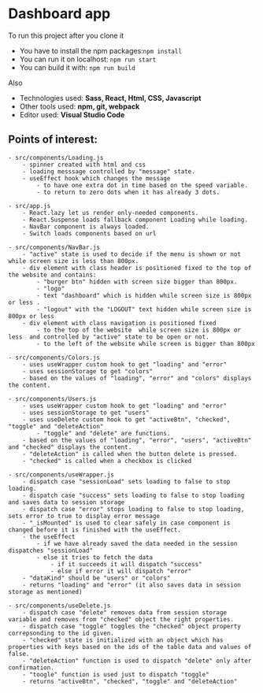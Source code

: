 # Dashboard app

To run this project after you clone it 
* You have to install the npm packages:`npm install`
* You can run it on localhost: `npm run start`
* You can build it with: `npm run build`

Also
* Technologies used: **Sass, React, Html, CSS, Javascript**
* Other tools used: **npm, git, webpack**
* Editor used: **Visual Studio Code**

## Points of interest:

    - src/components/Loading.js
        - spinner created with html and css
        - loading messsage controlled by "message" state.
        - useEffect hook which changes the message
            - to have one extra dot in time based on the speed variable.
            - to return to zero dots when it has already 3 dots.
    
    - src/app.js
        - React.lazy let us render only-needed components.
        - React.Suspense loads fallback component Loading while loading.
        - NavBar component is always loaded.
        - Switch loads components based on url

    - src/components/NavBar.js
        - "active" state is used to decide if the menu is shown or not while screen size is less than 800px.
        - div element with class header is positioned fixed to the top of the website and contains:
            - "burger btn" hidden with screen size bigger than 800px.
            - "logo"
            - text "dashboard" which is hidden while screen size is 800px or less .
            - "logout" with the "LOGOUT" text hidden while screen size is 800px or less 
        - div element with class navigation is positioned fixed
            - to the top of the website  while screen size is 800px or less  and controlled by "active" state to be open or not.
            - to the left of the website while screen is bigger than 800px
    
    - src/components/Colors.js
        - uses useWrapper custom hook to get "loading" and "error"
        - uses sessionStorage to get "colors"
        - based on the values of "loading", "error" and "colors" displays the content.

    - src/components/Users.js
        - uses useWrapper custom hook to get "loading" and "error"
        - uses sessionStorage to get "users"
        - uses useDelete custom hook to get "activeBtn", "checked", "toggle" and "deleteAction" 
            - "toggle" and "delete" are functions.
        - based on the values of "loading", "error", "users", "activeBtn" and "checked" displays the content.
        - "deleteAction" is called when the button delete is pressed.
        - "checked" is called when a checkbox is clicked
    
    - src/components/useWrapper.js
        - dispatch case "sessionLoad" sets loading to false to stop loading.
        - dispatch case "success" sets loading to false to stop loading and saves data to session storage
        - dispatch case "error" stops loading to false to stop loading, sets error to true to display error message
        - "_isMounted" is used to clear safely in case component is changed before it is finished with the useEffect.
        - the useEffect
            - if we have already saved the data needed in the session dispatches "sessionLoad"
            - else it tries to fetch the data
                - if it succeeds it will dispatch "success"
                - else if error it will dispatch "error"
        - "dataKind" should be "users" or "colors"
        - returns "loading" and "error" (it also saves data in session storage as mentioned)

    - src/components/useDelete.js
        - dispatch case "delete" removes data from session storage variable and removes from "checked" object the right properties.
        - dispatch case "toggle" toggles the "checked" object property correpsonding to the id given.
        - "checked" state is initialized with an object which has properties with keys based on the ids of the table data and values of false.
        - "deleteAction" function is used to dispatch "delete" only after confirmation.
        - "toogle" function is used just to dispatch "toggle"
        - returns "activeBtn", "checked", "toggle" and "deleteAction"